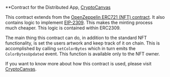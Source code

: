 **Contract for the Distributed App, <a href="ethercanvas.io">CryptoCanvas</a>

This contract extends from the <a href="https://github.com/OpenZeppelin/openzeppelin-contracts/blob/master/contracts/token/ERC721/ERC721.sol">OpenZeppelin ERC721 (NFT) contract</a>.
It also contains logic to implement <a href="https://eips.ethereum.org/EIPS/eip-2309">EIP-2309</a>.  This makes the minting process much cheaper. This logic is contained within ERC2309.

The main thing this contract can do, in addition to the standard NFT functionality, is set the users artwork and keep track of it on chain.
This is accomplished by calling `setColorBytes` which in turn emits the `ColorBytesUpdated` event.  This function is available only to the NFT owner.

If you want to know more about how this contract is used, please visit <a href="ethercanvas.io">CryptoCanvas</a>.